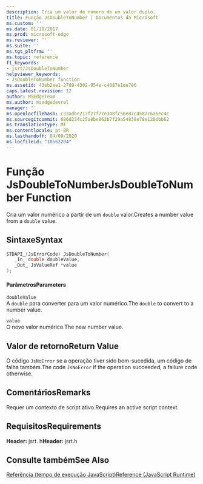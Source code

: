 ```yaml
---
description: Cria um valor de número de um valor duplo.
title: Função JsDoubleToNumber | Documentos da Microsoft
ms.custom: ''
ms.date: 01/18/2017
ms.prod: microsoft-edge
ms.reviewer: ''
ms.suite: ''
ms.tgt_pltfrm: ''
ms.topic: reference
f1_keywords:
- jsrt/JsDoubleToNumber
helpviewer_keywords:
- JsDoubleToNumber function
ms.assetid: 43eb2ee1-2789-4302-954e-c4087e1ee786
caps.latest.revision: 12
author: MSEdgeTeam
ms.author: msedgedevrel
manager: ''
ms.openlocfilehash: c33adbe217f27f77e348fc56e87c4587c6a6ec4c
ms.sourcegitcommit: 6860234c25a8be863b7f29a54838e78e120dbb62
ms.translationtype: MT
ms.contentlocale: pt-BR
ms.lasthandoff: 04/09/2020
ms.locfileid: "10562204"
---
```

# <span data-ttu-id="81bf0-103">Função JsDoubleToNumber</span><span class="sxs-lookup"><span data-stu-id="81bf0-103">JsDoubleToNumber Function</span></span>
<span data-ttu-id="81bf0-104">Cria um valor numérico a partir de um `double` valor.</span><span class="sxs-lookup"><span data-stu-id="81bf0-104">Creates a number value from a `double` value.</span></span>  
  
## <span data-ttu-id="81bf0-105">Sintaxe</span><span class="sxs-lookup"><span data-stu-id="81bf0-105">Syntax</span></span>  
  
```cpp  
STDAPI_(JsErrorCode) JsDoubleToNumber(  
   _In_ double doubleValue,  
   _Out_ JsValueRef *value  
);  
```  
  
#### <span data-ttu-id="81bf0-106">Parâmetros</span><span class="sxs-lookup"><span data-stu-id="81bf0-106">Parameters</span></span>  
 `doubleValue`  
 <span data-ttu-id="81bf0-107">A `double` para converter para um valor numérico.</span><span class="sxs-lookup"><span data-stu-id="81bf0-107">The `double` to convert to a number value.</span></span>  
  
 `value`  
 <span data-ttu-id="81bf0-108">O novo valor numérico.</span><span class="sxs-lookup"><span data-stu-id="81bf0-108">The new number value.</span></span>  
  
## <span data-ttu-id="81bf0-109">Valor de retorno</span><span class="sxs-lookup"><span data-stu-id="81bf0-109">Return Value</span></span>  
 <span data-ttu-id="81bf0-110">O código `JsNoError` se a operação tiver sido bem-sucedida, um código de falha também.</span><span class="sxs-lookup"><span data-stu-id="81bf0-110">The code `JsNoError` if the operation succeeded, a failure code otherwise.</span></span>  
  
## <span data-ttu-id="81bf0-111">Comentários</span><span class="sxs-lookup"><span data-stu-id="81bf0-111">Remarks</span></span>  
 <span data-ttu-id="81bf0-112">Requer um contexto de script ativo.</span><span class="sxs-lookup"><span data-stu-id="81bf0-112">Requires an active script context.</span></span>  
  
## <span data-ttu-id="81bf0-113">Requisitos</span><span class="sxs-lookup"><span data-stu-id="81bf0-113">Requirements</span></span>  
 <span data-ttu-id="81bf0-114">**Header:** jsrt. h</span><span class="sxs-lookup"><span data-stu-id="81bf0-114">**Header:** jsrt.h</span></span>  
  
## <span data-ttu-id="81bf0-115">Consulte também</span><span class="sxs-lookup"><span data-stu-id="81bf0-115">See Also</span></span>  
 [<span data-ttu-id="81bf0-116">Referência (tempo de execução JavaScript)</span><span class="sxs-lookup"><span data-stu-id="81bf0-116">Reference (JavaScript Runtime)</span></span>](../chakra-hosting/reference-javascript-runtime.md)